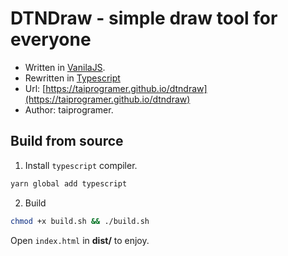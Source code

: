 # DTNDraw - simple draw tool for everyone

- Written in [VanilaJS](http://vanilla-js.com/).
- Rewritten in [Typescript](https://www.typescriptlang.org/)
- Url:
  [https://taiprogramer.github.io/dtndraw](https://taiprogramer.github.io/dtndraw)
- Author: taiprogramer.

## Build from source

1. Install `typescript` compiler.

```sh
yarn global add typescript
```

2. Build

```sh
chmod +x build.sh && ./build.sh
```

Open `index.html` in **dist/** to enjoy.

